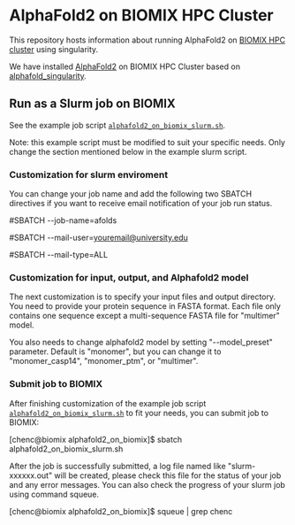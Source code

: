 # AlphaFold2 on BIOMIX HPC Cluster
This repository hosts information about running AlphaFold2 on [BIOMIX HPC cluster](https://bioit.dbi.udel.edu/BIOMIX/BIOMIX-cluster.html) using singularity.

We have installed [AlphaFold2](https://github.com/google-deepmind/alphafold) on BIOMIX HPC Cluster based on [alphafold_singularity](https://github.com/prehensilecode/alphafold_singularity).

## Run as a Slurm job on BIOMIX 
See the example job script [`alphafold2_on_biomix_slurm.sh`](https://github.com/chenchuming/alphafold2_on_biomix/blob/main/alphafold2_on_biomix_slurm.sh).

Note: this example script must be modified to suit your specific needs. Only change the section mentioned below in the example slurm script.

### Customization for slurm enviroment
You can change your job name and add the following two SBATCH directives if you want to receive email notification of your job run status.

#SBATCH --job-name=afolds

#SBATCH --mail-user=youremail@university.edu

#SBATCH --mail-type=ALL

### Customization for input, output, and Alphafold2 model 
The next customization is to specify your input files and output directory. You need to provide your protein sequence in FASTA format. Each file only contains one sequence except a multi-sequence FASTA file for "multimer" model.

You also needs to change alphafold2 model by setting "--model_preset" parameter. Default is "monomer", but you can change it to "monomer_casp14", "monomer_ptm", or "multimer". 

### Submit job to BIOMIX
After finishing customization of the example job script [`alphafold2_on_biomix_slurm.sh`](https://github.com/chenchuming/alphafold2_on_biomix/blob/main/alphafold2_on_biomix_slurm.sh) to fit your needs, you can submit job to BIOMIX:

[chenc@biomix alphafold2_on_biomix]$ sbatch alphafold2_on_biomix_slurm.sh

After the job is successfully submitted, a log file named like "slurm-xxxxxx.out" will be created, please check this file for the status of your job and any error messages. You can also check the progress of your slurm job using command squeue. 

[chenc@biomix alphafold2_on_biomix]$ squeue | grep chenc 
